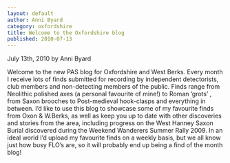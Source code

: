 ```yaml
---
layout: default
author: Anni Byard
category: oxfordshire
title: Welcome to the Oxfordshire blog
published: 2010-07-13
---
```


July 13th, 2010 by Anni Byard

Welcome to the new PAS blog for Oxfordshire and West Berks. Every month I receive lots of finds submitted for recording by independent detectorists, club members and non-detecting members of the public. Finds range from Neolithic polished axes (a personal favourite of mine!) to Roman ‘grots’ , from Saxon brooches to Post-medieval hook-clasps and everything in between. I’d like to use this blog to showcase some of my favourite finds from Oxon & W.Berks, as well as keep you up to date with other discoveries and stories from the area, including progress on the West Hanney Saxon Burial discovered during the Weekend Wanderers Summer Rally 2009. In an ideal world I’d upload my favourite finds on a weekly basis, but we all know just how busy FLO’s are, so it will probably end up being a find of the month blog!
